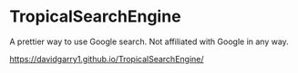 # TropicalSearchEngine
A prettier way to use Google search. Not affiliated with Google in any way.

https://davidgarry1.github.io/TropicalSearchEngine/
